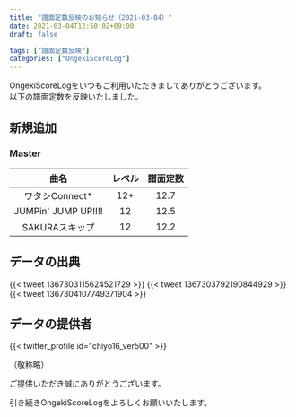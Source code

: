 ```yaml
---
title: "譜面定数反映のお知らせ（2021-03-04）"
date: 2021-03-04T12:50:02+09:00
draft: false

tags: ["譜面定数反映"]
categories: ["OngekiScoreLog"]
---
```


OngekiScoreLogをいつもご利用いただきましてありがとうございます。  
以下の譜面定数を反映いたしました。

<!--more-->

## 新規追加

### Master

| 曲名 | レベル | 譜面定数 |
|:-:|:-:|:-:|
| ワタシConnect* | 12+ | 12.7 |
| JUMPin' JUMP UP!!!! | 12 | 12.5 |
| SAKURAスキップ | 12 | 12.2 |

<!-- ### Expert

| 曲名 | レベル | 譜面定数 |
|:-:|:-:|:-:| -->

## データの出典

{{< tweet 1367303115624521729 >}}
{{< tweet 1367303792190844929 >}}
{{< tweet 1367304107749371904 >}}

## データの提供者

{{< twitter_profile id="chiyo16_ver500" >}}

（敬称略）  
<!-- （順不同　敬称略）   -->
ご提供いただき誠にありがとうございます。

引き続きOngekiScoreLogをよろしくお願いいたします。
